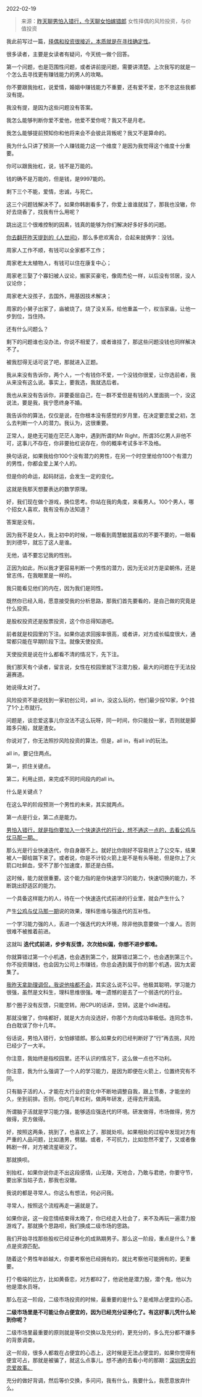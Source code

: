 2022-02-19

> 来源：[昨天聊男怕入错行，今天聊女怕嫁错郎](http://mp.weixin.qq.com/s?__biz=MzU0MjYwNDU2Mw==&mid=2247504088&idx=2&sn=585c99fd5e7c32b8845f58af0bc9455f&chksm=fb1abca4cc6d35b27c16bb12f54c68adaf31e666984edf38b405ce8fcfb6d7078395888f7204&scene=27#wechat_redirect)
> 女性择偶的风险投资，与价值投资

我此前写过一篇，[择偶和投资很接近，本质就是在寻找确定性](http://mp.weixin.qq.com/s?__biz=MzU0MjYwNDU2Mw==&mid=2247503851&idx=2&sn=5f11519f75e1f7f4c8b0d4789b420a59&chksm=fb1aa397cc6d2a81d50ddaf4345a3504ee6b0ea4072feba09de72c2da75e0b55b2cd35874a3f&scene=21#wechat_redirect)。  

  

很多读者，主要是女读者有疑问，今天统一做个回答。

  

第一个问题，也是范围性问题，或者讲前提问题，需要讲清楚。上次我写的就是一个怎么去寻找更有赚钱能力的男人的攻略。  

  

你不要跟我抬杠，说爱情，婚姻中赚钱能力不重要，还有爱不爱，忠不忠这些我都没有提。  

  

我没有提，是因为这些问题没有答案。

  

我怎么能够判断你爱不爱他，他爱不爱你呢？我又不是月老。  

我怎么能够提前预知你和他将来会不会彼此背叛呢？我又不是算命的。

  

我为什么只讲了预测一个人赚钱能力这一个维度？是因为我觉得这个维度十分重要。  

  

你可以跟我抬杠，说，钱不是万能的。

  

钱的确不是万能的，但是钱，是9997能的。

  

剩下三个不能，爱情，忠诚，与死亡。  

  

这三个问题钱解决不了。如果你韩剧看多了，你爱上谁谁就挂了，那我也没辙，你好去烧香了，找我有什么用呢？

  

跳出这三个很难控制的因素，钱真的能够为你们解决好多好多的问题。

  

[你去翻开昨天提到的《人世间》](http://mp.weixin.qq.com/s?__biz=MzU0MjYwNDU2Mw==&mid=2247504018&idx=2&sn=37478c1630a084839d1d356a283ef462&chksm=fb1abceecc6d35f8363e7b36645b592a3a29d5ffe234abcc583d0a45d9b4cf00af13f2da77db&scene=21#wechat_redirect)，那么多悲欢离合，合起来就俩字：没钱。  

  

周家人工作不顺，有钱可以全家都不工作；

周家老太太植物人，有钱可以住在康复中心；

周家老三娶了个寡妇被人议论，搬家买豪宅，像周杰伦一样，以后没有邻居，没人议论你；

周家老大没孩子，去国外，用基因技术解决；

周家的小舅子出家了，庙被烧了。烧了没关系，给他重盖一个，权当家庙，让他一步到位，当住持。  

  

还有什么问题么？

  

剩下的问题谁也没办法，你说不相爱了，或者谁挂了，那这些问题没钱也同样解决不了。

  

被我怼得无话可说了吧，那就进入正题。  

  

我从来没有告诉你，两个人，一个有钱你不爱，一个没钱你很爱，让你选前者，我从来没有这么说。事实上，要我选，我就选后者。  

  

我也从来没有告诉你，非要委屈自己，在一群不爱但是有钱的人里面挑一个，没这说法，要是我，我宁愿终身不婚。  

  

我告诉你的算法，仅仅是说，在你根本没有感觉的岁月里，在决定要恋爱之初，怎么去判断一个人的潜力。我认为，这很重要。  

  

正常人，是绝无可能在茫茫人海中，遇到所谓的Mr Right，所谓35亿男人非他不可，这事儿不存在，你非要抬杠说存在，你的概率考试多半不及格。

  

换句话说，如果我给你100个没有潜力的男性，在另一个时空里给你100个有潜力的男性，你都会爱上某个人的。  

  

但是你的命运，起码财运，会发生一定的变化。  

  

这就是我那天想要表达的数学原理。  

  

好，我们现在做个游戏，换位思考。你站在我的角度，来看男人。100个男人，哪个招女人喜欢，我有没有办法知道？  

  

答案是没有。

  

因为我不是女人，我上初中的时候，一眼看到周慧敏就喜欢的不要不要的，一眼看到刘德华，就忘了这人是谁。

  

无他，请不要忘记我的性别。  

  

正因为如此，所以我才更容易判断一个男性的潜力，因为无论对方是梁朝伟，还是曾志伟，在我眼里是一样的。

  

我只能看见他们的内在，因为我们是同性。

  

既然你已经入局，愿意接受我的分析思路，那我们首先要看的，是自己做的究竟是什么投资。  

  

是股权投资还是股票投资，这个你总得知道吧。  

  

前者就是校园里的下注。如果你追求回报率很高，或者讲，对方成长幅度很大，通常都只能在早期阶段下注。就像天使投资。  

  

天使投资是说在什么都看不清的情况下，先下注。

  

我们那天有个读者，留言说，女性在校园里就下注潜力股，最大的问题在于无法投遍赛道。  

  

她说得太对了。  

  

风险投资不是说找到一家初创公司，all in，没这么玩的，他们最少投10家，9个挂了1个上市就行。  

  

问题是，谈恋爱这事儿你没法不这么玩呀，同一时间，你只能投一家，否则就是脚踏多只船，就是渣女。  

  

你说对了，你无法照抄风险投资的算法，但是，all in，有all in的玩法。  

  

all in，要记住两点。  

  

第一，抓住关键点。

第二，利用止损，来完成不同时间段内的all in。

  

什么是关键点？  

  

在这么早的阶段预测一个男性的未来，其实就两点。

  

第一点是行业，第二点是能力。

  

[男怕入错行，就是指你要加入一个快速迭代的行业，想不通这一点的，去看公鸡与仗马那一期。](http://mp.weixin.qq.com/s?__biz=MzU0MjYwNDU2Mw==&mid=2247504018&idx=2&sn=37478c1630a084839d1d356a283ef462&chksm=fb1abceecc6d35f8363e7b36645b592a3a29d5ffe234abcc583d0a45d9b4cf00af13f2da77db&scene=21#wechat_redirect)

  

那么光是行业快速迭代，你自身跟不上。就好比你刚好不容易挤上了公交车，结果被人一脚给踹下来了。或者说，你是不计较火箭上是不是有头等舱，但是你上了火箭口吐鲜血，受不了那个加速度，那还是白搭。  

  

这时候，能力就很重要。这个能力指的是你快速学习的能力，快速切换的能力，不断跳出舒适区的能力。

  

一个具备这样能力的人，待在一个快速迭代式前进的行业里，就会产生什么？  

  

产生[公鸡与仗马那一期](http://mp.weixin.qq.com/s?__biz=MzU0MjYwNDU2Mw==&mid=2247504018&idx=2&sn=37478c1630a084839d1d356a283ef462&chksm=fb1abceecc6d35f8363e7b36645b592a3a29d5ffe234abcc583d0a45d9b4cf00af13f2da77db&scene=21#wechat_redirect)说的效果，理科思维与强迭代的互补性。

  

一个学习能力强的人，丢进一个强迭代的大环境，除非他执意要做一个废人。否则很难不被推着前进。

  

这就叫 **迭代式前进，步步有反馈，次次给纠偏，你想不进步都难。**

  

你就算错过第一个小机遇，也会遇到第二个，就算错过第二个，也会遇到第三个。你不投资赚钱，也会因为公司上市赚钱，你总会遇到属于你的那个机遇，因为太密集了。

  

[我昨天拿助理调侃，我说他啥都不会](http://mp.weixin.qq.com/s?__biz=MzU0MjYwNDU2Mw==&mid=2247504018&idx=2&sn=37478c1630a084839d1d356a283ef462&chksm=fb1abceecc6d35f8363e7b36645b592a3a29d5ffe234abcc583d0a45d9b4cf00af13f2da77db&scene=21#wechat_redirect)，其实这么说不公平。他极其聪明，学习能力很强，虽然是文科生，理科思维很强。唯一遗憾的是去了一个弱迭代的行业。  

  

那个圈子没有反馈，只能空转。用CPU的话讲，空转。这是个idle进程。

  

那就没辙了，你啥都好，就是大方向没选好，你那个方向成功率极低。连同念书，白白耽误了你十几年。  

  

俗话说，男怕入错行，女怕嫁错郎。那么如果女的已经判断好了“行”再去挑，风险已经少了一大半。  

  

你注意，我始终是指校园里。还不认识的情况下，这么做一点也不功利。  

  

你注意，我为什么强调了一个人的学习能力，是因为即便在火箭上，位置终究有不同。  

  

只有脑子活的人，才能在大行业的变化中不断地调整自我，跟上节奏，才能坐的久，坐到前排。否则，你吃几年红利，做两年研发，还得去开滴滴。

  

所谓脑子活就是学习能力强，能够适应强迭代的环境。研发做得，市场做得，劳方做得，资方做得。

  

好，按照这两条，挑到了，也喜欢上了，那就处呗。如果相处的过程中发现对方有严重的人品问题，比如渣男，劈腿。或者，不可抗力，比如忽然不爱了，又或者像韩剧一样，对方被流星砸没了。

  

那就换呗。

  

别抬杠，如果你说你走不出这段感情，山无陵，天地合，乃敢与君绝，你要守节，要出家当姑子去，那我也没辙。

  

我说的都是寻常人。你这么有想法，何必问我。

  

寻常人，按照这个流程再走一遍就是了。  

  

如果你说，这一段恋情结束得太晚了，你已经走入社会了，来不及再玩一遍潜力股游戏了。那就换个思路呗，我们换成二级市场的思路。

  

我们开始寻找那些股权已经证券化的成熟期男子。那么这一阶段，重点是什么？重点是资源匹配。  

  

随着这个男性年龄越大，你要考察他已经拥有的，就比考察他可能拥有的，更重要。

  

打个极端的比方，比如黄昏恋，对方都82了，他说他是潜力股，潜个鬼，他以为他是潜水员呀。

  

那么在这一阶段，二级市场投资的时候，最重要的是什么？是戒除占便宜的心态。  

  

 **二级市场里是不可能让你占便宜的，因为已经充分证券化了。有这好事儿凭什么轮到你呢？**  

  

二级市场里最重要的原则就是等价交换以及充分的，更充分的，多么充分都不嫌多的背景调查。  

  

这一阶段，很多人都栽在占便宜的心态上，这时候是无法占便宜的，如果你觉得有便宜可占，那就是被骗了，就这么点事儿。想不通的去看小号的那期：[深圳男女的恋爱故事。](https://mp.weixin.qq.com/s?__biz=MzU3NDc5Nzc0NQ==&mid=2247512098&idx=1&sn=82d8d7a1e32d94c19ecf32f34ba86c1a&chksm=fd2e12fcca599bea3cf41c0a1842b7d55c2fdd0a9c5aaff49cd043672488a895cf2c690f0d16&token=835026863&lang=zh_CN&scene=21#wechat_redirect)  

  

充分的做好背调，然后等价交换，多问问，我有什么，我要什么，我愿意放弃什么。

